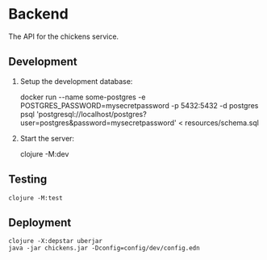 # Backend

The API for the chickens service.

## Development

1) Setup the development database:

    docker run --name some-postgres -e POSTGRES_PASSWORD=mysecretpassword -p 5432:5432 -d postgres
    psql 'postgresql://localhost/postgres?user=postgres&password=mysecretpassword' < resources/schema.sql

2) Start the server:

    clojure -M:dev

## Testing

    clojure -M:test

## Deployment

    clojure -X:depstar uberjar
    java -jar chickens.jar -Dconfig=config/dev/config.edn
